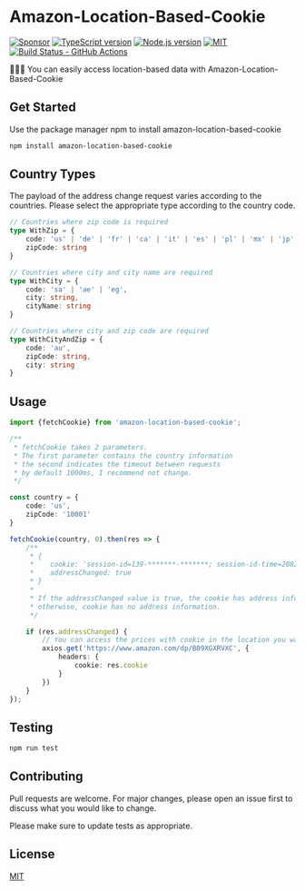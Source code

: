 # Amazon-Location-Based-Cookie

[![Sponsor][sponsor-badge]][sponsor]
[![TypeScript version][ts-badge]][typescript-4-7]
[![Node.js version][nodejs-badge]][nodejs]
[![MIT][license-badge]][license]
[![Build Status - GitHub Actions][gha-badge]][gha-ci]

👩🏻‍💻 You can easily access location-based data with Amazon-Location-Based-Cookie

## Get Started

Use the package manager npm to install amazon-location-based-cookie

```bash
npm install amazon-location-based-cookie
```

## Country Types

The payload of the address change request varies according to the countries. Please select the appropriate type
according to the country code.

```typescript
// Countries where zip code is required
type WithZip = {
    code: 'us' | 'de' | 'fr' | 'ca' | 'it' | 'es' | 'pl' | 'mx' | 'jp' | 'sg' | 'br' | 'nl' | 'tr',
    zipCode: string
}

// Countries where city and city name are required
type WithCity = {
    code: 'sa' | 'ae' | 'eg',
    city: string,
    cityName: string
}

// Countries where city and zip code are required
type WithCityAndZip = {
    code: 'au',
    zipCode: string,
    city: string
}
```

## Usage

```typescript
import {fetchCookie} from 'amazon-location-based-cookie';

/**
 * fetchCookie takes 2 parameters.
 * The first parameter contains the country information
 * the second indicates the timeout between requests
 * by default 1000ms, I recommend not change.
 */

const country = {
    code: 'us',
    zipCode: '10001'
}

fetchCookie(country, 0).then(res => {
    /**
     * {
     *    cookie: 'session-id=139-*******-*******; session-id-time=2082787201l',
     *    addressChanged: true
     * }
     *
     * If the addressChanged value is true, the cookie has address information,
     * otherwise, cookie has no address information.
     */

    if (res.addressChanged) {
        // You can access the prices with cookie in the location you want 
        axios.get('https://www.amazon.com/dp/B09XGXRVXC', {
            headers: {
                cookie: res.cookie
            }
        })
    }
});
```

## Testing

```bash
npm run test
```

## Contributing

Pull requests are welcome. For major changes, please open an issue first to discuss what you would like to change.

Please make sure to update tests as appropriate.

## License

[MIT](https://raw.githubusercontent.com/Bariskau/Amazon-Location-Based-Cookie/main/LICENSE)

[ts-badge]: https://img.shields.io/badge/TypeScript-4.7-blue.svg
[nodejs-badge]: https://img.shields.io/badge/Node.js->=%2016.13-blue.svg
[nodejs]: https://nodejs.org/dist/latest-v14.x/docs/api/
[gha-badge]: https://github.com/Bariskau/Amazon-Location-Based-Cookie/actions/workflows/nodejs.yml/badge.svg
[gha-ci]: https://github.com/Bariskau/Amazon-Location-Based-Cookie/actions/workflows/nodejs.yml
[typescript]: https://www.typescriptlang.org/
[typescript-4-7]: https://devblogs.microsoft.com/typescript/announcing-typescript-4-7/
[license-badge]: https://img.shields.io/badge/license-MIT-blue.svg
[license]: https://github.com/Bariskau/Amazon-Location-Based-Cookie/blob/main/LICENSE
[sponsor-badge]: https://img.shields.io/badge/♥-Sponsor-fc0fb5.svg
[sponsor]: https://github.com/sponsors/Bariskau
[jest]: https://facebook.github.io/jest/
[eslint]: https://github.com/eslint/eslint
[wiki-js-tests]: https://github.com/Bariskau/Amazon-Location-Based-Cookie/wiki/Unit-tests-in-plain-JavaScript
[prettier]: https://prettier.io
[volta]: https://volta.sh
[volta-getting-started]: https://docs.volta.sh/guide/getting-started
[volta-tomdale]: https://twitter.com/tomdale/status/1162017336699838467?s=20
[gh-actions]: https://github.com/features/actions
[repo-template-action]: https://github.com/Bariskau/Amazon-Location-Based-Cookie/generate
[esm]: https://developer.mozilla.org/en-US/docs/Web/JavaScript/Guide/Modules
[sindresorhus-esm]: https://gist.github.com/sindresorhus/a39789f98801d908bbc7ff3ecc99d99c
[nodejs-esm]: https://nodejs.org/docs/latest-v16.x/api/esm.html
[ts47-esm]: https://devblogs.microsoft.com/typescript/announcing-typescript-4-7/#esm-nodejs
